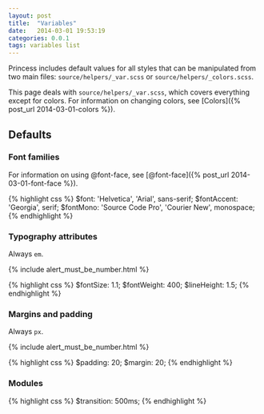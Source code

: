 ```yaml
---
layout: post
title:  "Variables"
date:   2014-03-01 19:53:19
categories: 0.0.1
tags: variables list
---
```


Princess includes default values for all styles that can be manipulated from two main files: `source/helpers/_var.scss` or `source/helpers/_colors.scss`.

This page deals with `source/helpers/_var.scss`, which covers everything except for colors. For information on changing colors, see [Colors]({% post_url 2014-03-01-colors %}).

## Defaults

### Font families

For information on using @font-face, see [@font-face]({% post_url 2014-03-01-font-face %}).

{% highlight css %}
$font: 'Helvetica', 'Arial', sans-serif;
$fontAccent: 'Georgia', serif;
$fontMono: 'Source Code Pro', 'Courier New', monospace;
{% endhighlight %}

### Typography attributes

Always `em`.

{% include alert_must_be_number.html %}

{% highlight css %}
$fontSize: 1.1;
$fontWeight: 400;
$lineHeight: 1.5;
{% endhighlight %}

### Margins and padding

Always `px`.

{% include alert_must_be_number.html %}

{% highlight css %}
$padding: 20;
$margin: 20;
{% endhighlight %}

### Modules

{% highlight css %}
$transition: 500ms;
{% endhighlight %}